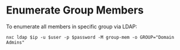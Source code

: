 # Enumerate Group Members

To enumerate all members in specific group via LDAP:

```
nxc ldap $ip -u $user -p $password -M group-mem -o GROUP="Domain Admins"
```
